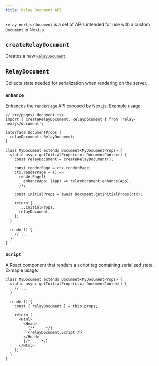 ```yaml
---
title: Relay Document API
---
```


`relay-nextjs/document` is a set of APIs intended for use with a custom
`Document` in Next.js.

## `createRelayDocument`

Creates a new [`RelayDocument`](#relaydocument).

## `RelayDocument`

Collects state needed for serialization when rendering on the server.

### `enhance`

Enhances the `renderPage` API exposed by Next.js. Example usage:

```tsx
// src/pages/_document.tsx
import { createRelayDocument, RelayDocument } from 'relay-nextjs/document';

interface DocumentProps {
  relayDocument: RelayDocument;
}

class MyDocument extends Document<MyDocumentProps> {
  static async getInitialProps(ctx: DocumentContext) {
    const relayDocument = createRelayDocument();

    const renderPage = ctx.renderPage;
    ctx.renderPage = () =>
      renderPage({
        enhanceApp: (App) => relayDocument.enhance(App),
      });

    const initialProps = await Document.getInitialProps(ctx);

    return {
      ...initialProps,
      relayDocument,
    };
  }

  render() {
    // ...
  }
}
```

### `Script`

A React component that renders a script tag containing serialized state. Exmaple
usage:

```tsx
class MyDocument extends Document<MyDocumentProps> {
  static async getInitialProps(ctx: DocumentContext) {
    // ...
  }

  render() {
    const { relayDocument } = this.props;

    return (
      <Html>
        <Head>
          {/* ... */}
          <relayDocument.Script />
        </Head>
        {/* ... */}
      </Html>
    );
  }
}
```
